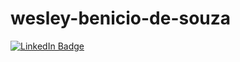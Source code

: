 # wesley-benicio-de-souza
<div id="badges">
<a href="https://www.linkedin.com/in/Wesley Benício De Souza
/">
<img src="https://img.shields.io/badge/LinkedIn-blue?style=for-the-badge&logo=linkedin&logoColor=white" alt="LinkedIn Badge"/= </a>
</div>

